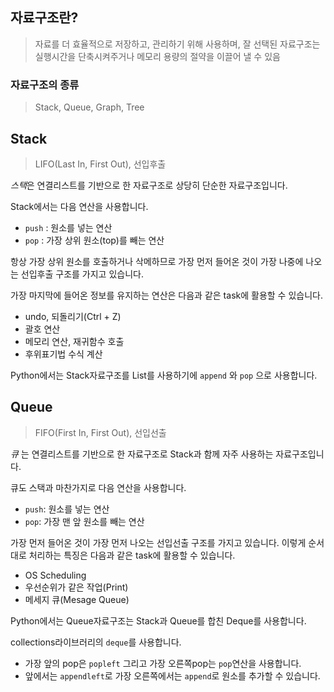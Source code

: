 ## 자료구조란?

>  자료를 더 효율적으로 저장하고, 관리하기 위해 사용하며, 잘 선택된 자료구조는 실행시간을 단축시켜주거나 메모리 용량의 절약을 이끌어 낼 수 있음

### 자료구조의 종류

> Stack, Queue, Graph, Tree

## Stack

> LIFO(Last In, First Out), 선입후출

*스택*은 연결리스트를 기반으로 한 자료구조로 상당히 단순한 자료구조입니다.

Stack에서는 다음 연산을 사용합니다.

- `push` : 원소를 넣는 연산
- `pop` : 가장 상위 원소(top)를 빼는 연산

항상 가장 상위 원소를 호출하거나 삭메하므로 가장 먼저 들어온 것이 가장 나중에 나오는 선입후출 구조를 가지고 있습니다.

가장 마지막에 들어온 정보를 유지하는 연산은 다음과 같은 task에 활용할 수 있습니다.

- undo, 되돌리기(Ctrl + Z)
- 괄호 연산
- 메모리 연산, 재귀함수 호출
- 후위표기법 수식 계산

Python에서는 Stack자료구조를 List를 사용하기에 `append` 와 `pop` 으로 사용합니다.

## Queue

> FIFO(First In, First Out), 선입선출

*큐* 는 연결리스트를 기반으로 한 자료구조로 Stack과 함께 자주 사용하는 자료구조입니다.

큐도 스택과 마찬가지로 다음 연산을 사용합니다.

- `push`: 원소를 넣는 연산
- `pop`: 가장 맨 앞 원소를 빼는 연산

가장 먼저 들어온 것이 가장 먼저 나오는 선입선출 구조를 가지고 있습니다. 이렇게 순서대로 처리하는 특징은 다음과 같은 task에 활용할 수 있습니다.

- OS Scheduling
- 우선순위가 같은 작업(Print)
- 메세지 큐(Mesage Queue)

Python에서는 Queue자료구조는 Stack과 Queue를 합친 Deque를 사용합니다.

collections라이브러리의 `deque`를 사용합니다.

- 가장 앞의 pop은 `popleft` 그리고 가장 오른쪽pop는 `pop`연산을 사용합니다.
- 앞에서는 `appendleft`로 가장 오른쪽에서는 `append`로 원소를 추가할 수 있습니다.